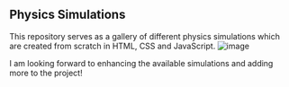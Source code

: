 ## Physics Simulations

This repository serves as a gallery of different physics simulations which are created from scratch in HTML, CSS and JavaScript.
![image](https://github.com/KangAmande/PhysicsSimulations/assets/77933148/5f17c63f-21a6-4aa1-9129-9a4b773cffe4)

I am looking forward to enhancing the available simulations and adding more to the project!

